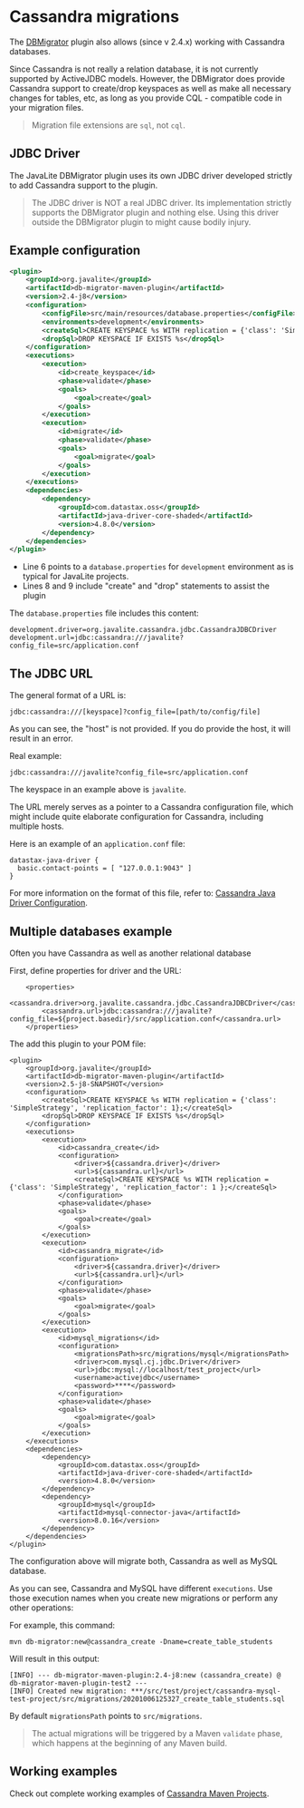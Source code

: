 <div class="page-header">
   <h1>Cassandra migrations</h1>
</div>



The [DBMigrator](database_migrations) plugin also allows (since v 2.4.x) 
working with Cassandra databases.  

Since Cassandra is not really a relation database, it is not currently  supported by ActiveJDBC models. 
However, the DBMigrator does provide Cassandra support to create/drop keyspaces as well as make all necessary changes 
for tables, etc, as long as you provide CQL - compatible code in your migration files. 

> Migration file extensions are `sql`, not `cql`. 
  
## JDBC Driver 

The JavaLite DBMigrator plugin  uses its own JDBC driver developed strictly to  add Cassandra support to the plugin. 

> The JDBC driver is NOT a real JDBC driver. Its implementation strictly supports the DBMigrator plugin and nothing else. 
Using this driver outside the DBMigrator plugin to might cause bodily injury.    

## Example configuration   

~~~~{.xml .numberLines}
<plugin>
    <groupId>org.javalite</groupId>
    <artifactId>db-migrator-maven-plugin</artifactId>
    <version>2.4-j8</version>
    <configuration>
        <configFile>src/main/resources/database.properties</configFile>
        <environments>development</environments>
        <createSql>CREATE KEYSPACE %s WITH replication = {'class': 'SimpleStrategy', 'replication_factor': 1 };</createSql>
        <dropSql>DROP KEYSPACE IF EXISTS %s</dropSql>
    </configuration>
    <executions>
        <execution>
            <id>create_keyspace</id>
            <phase>validate</phase>
            <goals>
                <goal>create</goal>
            </goals>
        </execution>
        <execution>
            <id>migrate</id>
            <phase>validate</phase>
            <goals>
                <goal>migrate</goal>
            </goals>
        </execution>
    </executions>
    <dependencies>
        <dependency>
            <groupId>com.datastax.oss</groupId>
            <artifactId>java-driver-core-shaded</artifactId>
            <version>4.8.0</version>
        </dependency>
    </dependencies>
</plugin>
~~~~

* Line 6 points to a `database.properties` for `development` environment as is typical for JavaLite projects. 
* Lines 8 and 9 include "create" and "drop" statements to assist the plugin  

 

The `database.properties` file includes this content: 

```
development.driver=org.javalite.cassandra.jdbc.CassandraJDBCDriver
development.url=jdbc:cassandra:///javalite?config_file=src/application.conf
``` 

## The JDBC URL



The general format  of a URL is: 

```
jdbc:cassandra:///[keyspace]?config_file=[path/to/config/file]
```

As you can see, the "host" is not provided. If you do provide the host, it will result in an error.

Real example: 

```
jdbc:cassandra:///javalite?config_file=src/application.conf
```
The keyspace in an example above is `javalite`.  

The URL merely serves as a pointer to a Cassandra configuration  file, which might  include quite elaborate configuration 
for Cassandra, including  multiple  hosts.

Here is an example  of an `application.conf` file: 

```
datastax-java-driver {
  basic.contact-points = [ "127.0.0.1:9043" ]
}
```
 
For more information on the format of this file, refer to: 
[Cassandra Java Driver Configuration](https://docs.datastax.com/en/developer/java-driver/4.0/manual/core/configuration/).


## Multiple databases example 

Often you have Cassandra as well as another relational database 


First, define properties for driver and the URL: 

~~~~{.xml}
    <properties>
        <cassandra.driver>org.javalite.cassandra.jdbc.CassandraJDBCDriver</cassandra.driver>
        <cassandra.url>jdbc:cassandra:///javalite?config_file=${project.basedir}/src/application.conf</cassandra.url>
    </properties>
~~~~ 

The add this plugin to your POM file: 

~~~~{.xml}
<plugin>
    <groupId>org.javalite</groupId>
    <artifactId>db-migrator-maven-plugin</artifactId>
    <version>2.5-j8-SNAPSHOT</version>
    <configuration>
        <createSql>CREATE KEYSPACE %s WITH replication = {'class': 'SimpleStrategy', 'replication_factor': 1};</createSql>
        <dropSql>DROP KEYSPACE IF EXISTS %s</dropSql>
    </configuration>
    <executions>
        <execution>
            <id>cassandra_create</id>
            <configuration>
                <driver>${cassandra.driver}</driver>
                <url>${cassandra.url}</url>
                <createSql>CREATE KEYSPACE %s WITH replication = {'class': 'SimpleStrategy', 'replication_factor': 1 };</createSql>
            </configuration>
            <phase>validate</phase>
            <goals>
                <goal>create</goal>
            </goals>
        </execution>
        <execution>
            <id>cassandra_migrate</id>
            <configuration>
                <driver>${cassandra.driver}</driver>
                <url>${cassandra.url}</url>
            </configuration>
            <phase>validate</phase>
            <goals>
                <goal>migrate</goal>
            </goals>
        </execution>
        <execution>
            <id>mysql_migrations</id>
            <configuration>
                <migrationsPath>src/migrations/mysql</migrationsPath>
                <driver>com.mysql.cj.jdbc.Driver</driver>
                <url>jdbc:mysql://localhost/test_project</url>
                <username>activejdbc</username>
                <password>****</password>
            </configuration>
            <phase>validate</phase>
            <goals>
                <goal>migrate</goal>
            </goals>
        </execution>
    </executions>
    <dependencies>
        <dependency>
            <groupId>com.datastax.oss</groupId>
            <artifactId>java-driver-core-shaded</artifactId>
            <version>4.8.0</version>
        </dependency>
        <dependency>
            <groupId>mysql</groupId>
            <artifactId>mysql-connector-java</artifactId>
            <version>8.0.16</version>
        </dependency>
    </dependencies>
</plugin>
~~~~

The configuration above will migrate both, Cassandra as well as MySQL database.

As you can see, Cassandra and MySQL have different `executions`. Use those execution names when you 
create new migrations or perform any other operations: 

For example, this command: 

```
mvn db-migrator:new@cassandra_create -Dname=create_table_students
```

Will result  in this output: 

```
[INFO] --- db-migrator-maven-plugin:2.4-j8:new (cassandra_create) @ db-migrator-maven-plugin-test2 ---
[INFO] Created new migration: ***/src/test/project/cassandra-mysql-test-project/src/migrations/20201006125327_create_table_students.sql
```

By default `migrationsPath`  points to `src/migrations`. 
  
> The actual migrations will be triggered by a Maven `validate` phase, which happens at the beginning of any Maven build. 

## Working examples

Check out complete working examples of [Cassandra Maven Projects](https://github.com/javalite/javalite/tree/master/db-migrator-integration-test/src/test/project). 


